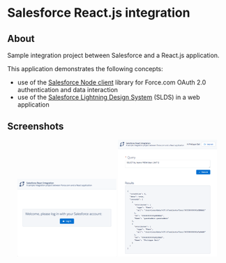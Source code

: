 # Salesforce React.js integration

## About
Sample integration project between Salesforce and a React.js application.

This application demonstrates the following concepts:
- use of the [Salesforce Node client](https://github.com/pozil/salesforce-node-client) library for Force.com OAuth 2.0 authentication and data interaction
- use of the [Salesforce Lightning Design System](https://www.lightningdesignsystem.com) (SLDS) in a web application


## Screenshots
<div style="text-align:center;">
	<img src="/screenshots/login.png?raw=true" width="45%" alt="Login screen"/>
	<img src="/screenshots/main.png?raw=true" width="45%" alt="Main screen"/>
</div>

